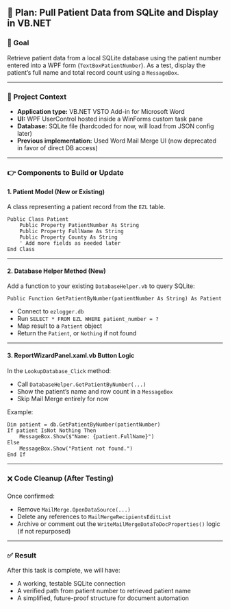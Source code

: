 ## 📘 Plan: Pull Patient Data from SQLite and Display in VB.NET

### 🔹 Goal
Retrieve patient data from a local SQLite database using the patient number entered into a WPF form (`TextBoxPatientNumber`). As a test, display the patient’s full name and total record count using a `MessageBox`.

---

### 🔹 Project Context
- **Application type:** VB.NET VSTO Add-in for Microsoft Word
- **UI:** WPF UserControl hosted inside a WinForms custom task pane
- **Database:** SQLite file (hardcoded for now, will load from JSON config later)
- **Previous implementation:** Used Word Mail Merge UI (now deprecated in favor of direct DB access)

---

### 👉 Components to Build or Update

#### 1. **Patient Model (New or Existing)**
A class representing a patient record from the `EZL` table.

```vbnet
Public Class Patient
    Public Property PatientNumber As String
    Public Property FullName As String
    Public Property County As String
    ' Add more fields as needed later
End Class
```

---

#### 2. **Database Helper Method (New)**

Add a function to your existing `DatabaseHelper.vb` to query SQLite:

```vbnet
Public Function GetPatientByNumber(patientNumber As String) As Patient
```

- Connect to `ezlogger.db`
- Run `SELECT * FROM EZL WHERE patient_number = ?`
- Map result to a `Patient` object
- Return the `Patient`, or `Nothing` if not found

---

#### 3. **ReportWizardPanel.xaml.vb Button Logic**

In the `LookupDatabase_Click` method:
- Call `DatabaseHelper.GetPatientByNumber(...)`
- Show the patient’s name and row count in a `MessageBox`
- Skip Mail Merge entirely for now

Example:

```vbnet
Dim patient = db.GetPatientByNumber(patientNumber)
If patient IsNot Nothing Then
    MessageBox.Show($"Name: {patient.FullName}")
Else
    MessageBox.Show("Patient not found.")
End If
```

---

### 🗙 Code Cleanup (After Testing)

Once confirmed:
- Remove `MailMerge.OpenDataSource(...)`
- Delete any references to `MailMergeRecipientsEditList`
- Archive or comment out the `WriteMailMergeDataToDocProperties()` logic (if not repurposed)

---

### ✅ Result

After this task is complete, we will have:
- A working, testable SQLite connection
- A verified path from patient number to retrieved patient name
- A simplified, future-proof structure for document automation

<!-- @nested-tags:prd -->